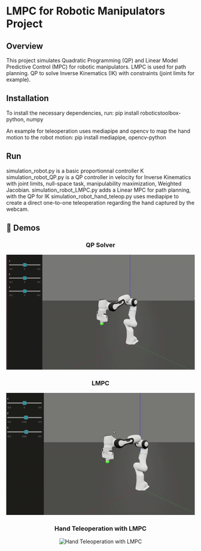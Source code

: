 # LMPC for Robotic Manipulators Project

## Overview
This project simulates Quadratic Programming (QP) and Linear Model Predictive Control (MPC) for robotic manipulators.
LMPC is used for path planning.
QP to solve Inverse Kinematics (IK) with constraints (joint limits for example).

## Installation
To install the necessary dependencies, run:
pip install roboticstoolbox-python, numpy

An example for teleoperation uses mediapipe and opencv to map the hand motion to the robot motion:
pip install mediapipe, opencv-python

## Run
simulation_robot.py is a basic proportionnal controller K
simulation_robot_QP.py is a QP controller in velocity for Inverse Kinematics with joint limits, null-space task, manipulability maximization, Weighted Jacobian.
simulation_robot_LMPC.py adds a Linear MPC for path planning, with the QP for IK
simulation_robot_hand_teleop.py uses mediapipe to create a direct one-to-one teleoperation regarding the hand captured by the webcam.

## 🎥 Demos

<div align="center">

### QP Solver
<img src="images/QP.gif" width="800" alt="QP Solver">

### LMPC
<img src="images/LMPC.gif" width="800" alt="LMPC">

### Hand Teleoperation with LMPC
<img src="images/Teleop.gif" width="800" alt="Hand Teleoperation with LMPC">

</div>